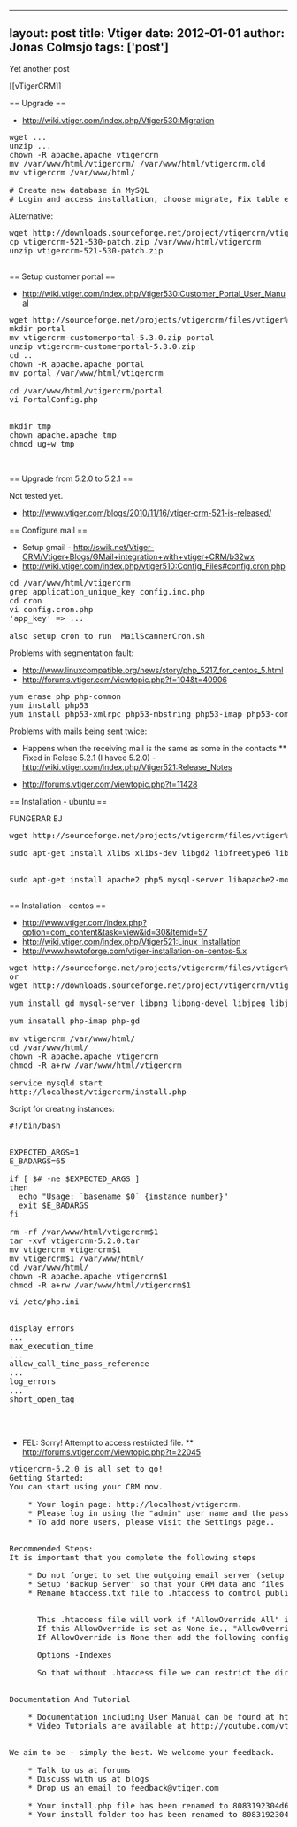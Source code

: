
---
layout: post
title: Vtiger
date: 2012-01-01
author: Jonas Colmsjo
tags: ['post']
---

Yet another post





[[vTigerCRM]]


== Upgrade ==

* http://wiki.vtiger.com/index.php/Vtiger530:Migration

<pre>
wget ...
unzip ...
chown -R apache.apache vtigercrm
mv /var/www/html/vtigercrm/ /var/www/html/vtigercrm.old
mv vtigercrm /var/www/html/ 

# Create new database in MySQL
# Login and access installation, choose migrate, Fix table engine, Do database copy of contents
</pre>


ALternative:
<pre>
wget http://downloads.sourceforge.net/project/vtigercrm/vtiger%20CRM%205.3.0/Add-ons/vtigercrm-521-530-patch.zip?r=http%3A%2F%2Fwww.vtiger.com%2Fvtiger-crm%2Fdownload&ts=1323200950&use_mirror=kent
cp vtigercrm-521-530-patch.zip /var/www/html/vtigercrm
unzip vtigercrm-521-530-patch.zip

</pre>


== Setup customer portal ==

* http://wiki.vtiger.com/index.php/Vtiger530:Customer_Portal_User_Manual

<pre>
wget http://sourceforge.net/projects/vtigercrm/files/vtiger%20CRM%205.3.0/Add-ons/vtigercrm-customerportal-5.3.0.zip/download
mkdir portal
mv vtigercrm-customerportal-5.3.0.zip portal
unzip vtigercrm-customerportal-5.3.0.zip 
cd ..
chown -R apache.apache portal
mv portal /var/www/html/vtigercrm

cd /var/www/html/vtigercrm/portal
vi PortalConfig.php


mkdir tmp
chown apache.apache tmp
chmod ug+w tmp


</pre>


== Upgrade from 5.2.0 to 5.2.1 ==

Not tested yet.

* http://www.vtiger.com/blogs/2010/11/16/vtiger-crm-521-is-released/


== Configure mail ==

* Setup gmail - http://swik.net/Vtiger-CRM/Vtiger+Blogs/GMail+integration+with+vtiger+CRM/b32wx
* http://wiki.vtiger.com/index.php/vtiger510:Config_Files#config.cron.php

<pre>
cd /var/www/html/vtigercrm
grep application_unique_key config.inc.php
cd cron
vi config.cron.php
'app_key' => ...

also setup cron to run  MailScannerCron.sh
</pre>


Problems with segmentation fault:

* http://www.linuxcompatible.org/news/story/php_5217_for_centos_5.html
* http://forums.vtiger.com/viewtopic.php?f=104&t=40906


<pre>
yum erase php php-common
yum install php53
yum install php53-xmlrpc php53-mbstring php53-imap php53-common php53-gd php53-mysql php53-cli php53-ldap php53-pdo
</pre>


Problems with mails being sent twice:

* Happens when the receiving mail is the same as some in the contacts
** Fixed in Relese 5.2.1  (I havee 5.2.0) - http://wiki.vtiger.com/index.php/Vtiger521:Release_Notes

* http://forums.vtiger.com/viewtopic.php?t=11428


== Installation - ubuntu ==

FUNGERAR EJ

<pre>
wget http://sourceforge.net/projects/vtigercrm/files/vtiger%20CRM%205.2.0/Core%20Product/vtigercrm-5.2.0.tar.gz/download

sudo apt-get install Xlibs xlibs-dev libgd2 libfreetype6 libfreetype6-dev zlib-1.2.1 Libpng-1.2.5 jpeg-6b Unzip openssl libssl-dev libkrb5-de imap-2004


sudo apt-get install apache2 php5 mysql-server libapache2-mod-php5
 
</pre>

== Installation - centos ==

* http://www.vtiger.com/index.php?option=com_content&task=view&id=30&Itemid=57
* http://wiki.vtiger.com/index.php/Vtiger521:Linux_Installation
* http://www.howtoforge.com/vtiger-installation-on-centos-5.x

<pre>
wget http://sourceforge.net/projects/vtigercrm/files/vtiger%20CRM%205.2.0/Core%20Product/vtigercrm-5.2.0.tar.gz/download
or
wget http://downloads.sourceforge.net/project/vtigercrm/vtiger%20CRM%205.2.0/Core%20Product/vtigercrm-5.2.0.tar.gz?r=http%3A%2F%2Fwiki.vtiger.com%2Findex.php%2FVtiger521%3ALinux_Installation&ts=1298907744&use_mirror=kent

yum install gd mysql-server libpng libpng-devel libjpeg libjpeg-devel freetype freetype-devel xfree Xfree86-dev openssl openssl-devel krb5 krb5-devel make zlib krb5-devel binutils automake gcc flex  autoconf bison libxml2-devel gcc-c++ perl-XML-LibXML

yum insatall php-imap php-gd

mv vtigercrm /var/www/html/
cd /var/www/html/
chown -R apache.apache vtigercrm
chmod -R a+rw /var/www/html/vtigercrm

service mysqld start
http://localhost/vtigercrm/install.php
</pre>

Script for creating instances:
<pre>
#!/bin/bash


EXPECTED_ARGS=1
E_BADARGS=65

if [ $# -ne $EXPECTED_ARGS ]
then
  echo "Usage: `basename $0` {instance number}"
  exit $E_BADARGS
fi

rm -rf /var/www/html/vtigercrm$1
tar -xvf vtigercrm-5.2.0.tar
mv vtigercrm vtigercrm$1
mv vtigercrm$1 /var/www/html/
cd /var/www/html/
chown -R apache.apache vtigercrm$1
chmod -R a+rw /var/www/html/vtigercrm$1
</pre>


<pre>
vi /etc/php.ini


display_errors
...
max_execution_time
...
allow_call_time_pass_reference
...
log_errors
...
short_open_tag



</pre>

* FEL: Sorry! Attempt to access restricted file.
** http://forums.vtiger.com/viewtopic.php?t=22045

<pre>
vtigercrm-5.2.0 is all set to go!
Getting Started: 
You can start using your CRM now.

    * Your login page: http://localhost/vtigercrm.
    * Please log in using the "admin" user name and the password you entered in step 3/4.
    * To add more users, please visit the Settings page..


Recommended Steps:
It is important that you complete the following steps

    * Do not forget to set the outgoing email server (setup accessible from Settings->Outgoing Server)
    * Setup 'Backup Server' so that your CRM data and files are archived to another location on a daily basis
    * Rename htaccess.txt file to .htaccess to control public file access. More Information


      This .htaccess file will work if "AllowOverride All" is set on Apache server configuration file (httpd.conf) for the DocumentRoot or for the current vtiger path.
      If this AllowOverride is set as None ie., "AllowOverride None" then .htaccess file will not take into effect.
      If AllowOverride is None then add the following configuration in the apache server configuration file (httpd.conf)
      <Directory "C:/Program Files/vtigercrm/apache/htdocs/vtigerCRM">
      Options -Indexes
      </Directory>
      So that without .htaccess file we can restrict the directory listing


Documentation And Tutorial

    * Documentation including User Manual can be found at http://wiki.vtiger.com
    * Video Tutorials are available at http://youtube.com/vtigercrm


We aim to be - simply the best. We welcome your feedback.

    * Talk to us at forums
    * Discuss with us at blogs
    * Drop us an email to feedback@vtiger.com

    * Your install.php file has been renamed to 8083192304d6d3317c4a218.10498832install.php.txt.
    * Your install folder too has been renamed to 8083192304d6d3317c4a218.10498832install.

</pre>
